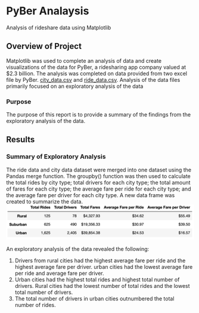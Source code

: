 # PyBer Analaysis

Analysis of rideshare data using Matplotlib

## Overview of Project 

Matplotlib was used to complete an analysis of data and create visualizations of the data for PyBer, a ridesharing app company valued at $2.3 billion. The analysis was completed on data provided from two excel file by PyBer. [city_data.csv]( https://github.com/AjaniBenoit/PyBer_Analysis/blob/main/city_data.csv) and [ride_data.csv]( https://github.com/AjaniBenoit/PyBer_Analysis/blob/main/ride_data.csv). Analysis of the data files primarily focused on an exploratory analysis of the data 

### Purpose 

The purpose of this report is to provide a summary of the findings from the exploratory analysis of the data.

## Results 

### Summary of Exploratory Analysis

The ride data and city data dataset were merged into one dataset using the Pandas merge function. The groupby() function was then used to calculate the total rides by city type; total drivers for each city type; the total amount of fares for each city type; the average fare per ride for each city type; and the average fare per driver for each city type. A new data frame was created to summarize the data.  
![summary_df.png]( https://github.com/AjaniBenoit/PyBer_Analysis/blob/main/summary_df.png)

An exploratory analysis of the data revealed the following:

1.	Drivers from rural cities had the highest average fare per ride and the highest average fare per driver. urban cities had the lowest average fare per ride and average fare per driver.
2.	Urban cities had the highest total rides and highest total number of drivers. Rural cities had the lowest number of total rides and the lowest total number of drivers. 
3.	The total number of drivers in urban cities outnumbered the total number of rides.
